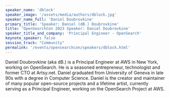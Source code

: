 ```yaml
---
speaker_name: 'dblock'
speaker_image: '/assets/media/authors/dblock.jpg'
speaker_name_full: 'Daniel Doubrovkine'
primary_title: 'Speaker: Daniel (dB.) Doubrovkine'
title: 'OpenSearchCon 2023 Speaker: Daniel Doubrovkine'
speaker_title_and_company: 'Principal Engineer - OpenSearch'
keynote_speaker: false
session_track: "Community"
permalink: '/events/opensearchcon/speakers/dblock.html'
---
```


Daniel Doubrovkine (aka dB.) is a Principal Engineer at AWS in New York, working on OpenSearch. He is a seasoned entrepreneur, technologist and former CTO at Artsy.net. Daniel graduated from University of Geneva in late 90s with a degree in Computer Science. Daniel is the creator and maintainer of many popular open-source projects and a lifetime artist, currently serving as a Principal Engineer, working on the OpenSearch Project at AWS.
